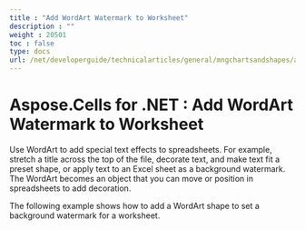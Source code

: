 ```yaml
---
title : "Add WordArt Watermark to Worksheet" 
description : "" 
weight : 20501 
toc : false
type: docs
url: /net/developerguide/technicalarticles/general/mngchartsandshapes/add+wordart+watermark+to+worksheet/
---
```


# Aspose.Cells for .NET : Add WordArt Watermark to Worksheet


Use WordArt to add special text effects to spreadsheets. For example, stretch a title across the top of the file, decorate text, and make text fit a preset shape, or apply text to an Excel sheet as a background watermark. The WordArt becomes an object that you can move or position in spreadsheets to add decoration.

The following example shows how to add a WordArt shape to set a background watermark for a worksheet.

